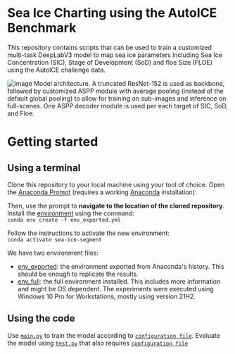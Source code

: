 # Sea Ice Charting using the AutoICE  Benchmark

This repository contains scripts that can be used to train a  customized multi-task DeepLabV3 model to map sea ice parameters including Sea Ice Concentration (SIC), Stage of Development (SoD) and floe Size (FLOE) using the AutoICE challenge data.

![image](https://github.com/user-attachments/assets/8afa1f60-4197-4e6b-8167-a09ea0ad1b87)
Model architecture. A truncated ResNet-152 is used as backbone, followed by customized ASPP module with average pooling (instead of the default global pooling) to allow for training on sub-images and inference on full-scenes. One ASPP decoder module is used per each target of SIC, SoD, and Floe.

# Getting started
## Using a terminal
Clone this repository to your local machine using your tool of choice. Open the [Anaconda Prompt](https://docs.anaconda.com/anaconda/user-guide/getting-started/) (requires a working [Anaconda](https://www.anaconda.com/) installation):

Then, use the prompt to **navigate to the location of the cloned repository**. Install the [environment](env_exported.yml) using the command:  
`conda env create -f env_exported.yml`

Follow the instructions to activate the new environment:  
`conda activate sea-ice-segment`

We have two environment files: 
- [env_exported](env_exported.yml): the environment exported from  Anaconda's history. This should be enough to replicate the results.
- [env_full](env_full.yml): the full environment installed. This includes more information and might be OS dependent. The experiments were executed using Windows 10 Pro for Workstations, mostly using version 21H2.

## Using the code
Use [`main.py`](main.py) to train the model according to [`configuration file`](config_main.ini). Evaluate the model using  [`test.py`](test.py) that also requires [`configuration file`](config_eval.ini)

